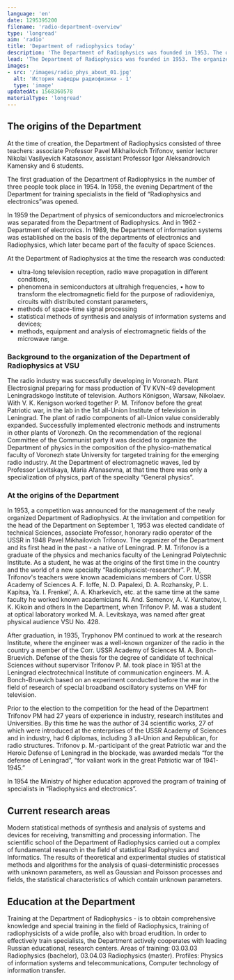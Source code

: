 ```yaml
---
language: 'en'
date: 1295395200
filename: 'radio-department-overview'
type: 'longread'
aim: 'radio'
title: 'Department of radiophysics today'
description: 'The Department of Radiophysics was founded in 1953. The organizer of the Department and its first...'
lead: 'The Department of Radiophysics was founded in 1953. The organizer of the Department and its first head was candidate of technical Sciences, associate Professor Pavel Mikhailovich Trifonov (1909-1992).'
images:
- src: '/images/radio_phys_about_01.jpg'
  alt: 'История кафедры радиофизики - 1'
  type: 'image'
updatedAt: 1568360578
materialType: 'longread'
---
```

The origins of the Department
-----------------------------

At the time of creation, the Department of Radiophysics consisted of three teachers: associate Professor Pavel Mikhailovich Trifonov, senior lecturer Nikolai Vasilyevich Katasonov, assistant Professor Igor Aleksandrovich Kamensky and 6 students.

The first graduation of the Department of Radiophysics in the number of three people took place in 1954. In 1958, the evening Department of the Department for training specialists in the field of “Radiophysics and electronics”was opened.

In 1959 the Department of physics of semiconductors and microelectronics was separated from the Department of Radiophysics. And in 1962 - Department of electronics. In 1989, the Department of information systems was established on the basis of the departments of electronics and Radiophysics, which later became part of the faculty of space Sciences.

At the Department of Radiophysics at the time the research was conducted:

- ultra-long television reception, radio wave propagation in different conditions,
- phenomena in semiconductors at ultrahigh frequencies, • how to transform the electromagnetic field for the purpose of radiovideniya, circuits with distributed constant parameters,
- methods of space-time signal processing
- statistical methods of synthesis and analysis of information systems and devices;
- methods, equipment and analysis of electromagnetic fields of the microwave range.

### Background to the organization of the Department of Radiophysics at VSU

The radio industry was successfully developing in Voronezh. Plant Electrosignal preparing for mass production of TV KVN-49 development Leningradskogo Institute of television. Authors Königson, Warsaw, Nikolaev. With V. K. Kenigson worked together P. M. Trifonov before the great Patriotic war, in the lab in the 1st all-Union Institute of television in Leningrad. The plant of radio components of all-Union value considerably expanded. Successfully implemented electronic methods and instruments in other plants of Voronezh. On the recommendation of the regional Committee of the Communist party it was decided to organize the Department of physics in the composition of the physico-mathematical faculty of Voronezh state University for targeted training for the emerging radio industry. At the Department of electromagnetic waves, led by Professor Levitskaya, Maria Afanasevna, at that time there was only a specialization of physics, part of the specialty “General physics”.

### At the origins of the Department

In 1953, a competition was announced for the management of the newly organized Department of Radiophysics. At the invitation and competition for the head of the Department on September 1, 1953 was elected candidate of technical Sciences, associate Professor, honorary radio operator of the USSR in 1948 Pavel Mikhailovich Trifonov. The organizer of the Department and its first head in the past - a native of Leningrad. P. M. Trifonov is a graduate of the physics and mechanics faculty of the Leningrad Polytechnic Institute. As a student, he was at the origins of the first time in the country and the world of a new specialty “Radiophysicist-researcher”. P. M, Trifonov's teachers were known academicians members of Corr. USSR Academy of Sciences A. F. Ioffe, N. D. Papalexi, D. A. Rozhansky, P. L. Kapitsa, Ya. I. Frenkel’, A. A. Kharkevich, etc. at the same time at the same faculty he worked known academicians N. And. Semenov, A. V. Kurchatov, I. K. Kikoin and others In the Department, when Trifonov P. M. was a student at optical laboratory worked M. A. Levitskaya, was named after great physical audience VSU No. 428.

After graduation, in 1935, Tryphonov PM continued to work at the research Institute, where the engineer was a well-known organizer of the radio in the country a member of the Corr. USSR Academy of Sciences M. A. Bonch-Bruevich. Defense of the thesis for the degree of candidate of technical Sciences without supervisor Trifonov P. M. took place in 1951 at the Leningrad electrotechnical Institute of communication engineers. M. A. Bonch-Bruevich based on an experiment conducted before the war in the field of research of special broadband oscillatory systems on VHF for television.

Prior to the election to the competition for the head of the Department Trifonov PM had 27 years of experience in industry, research institutes and Universities. By this time he was the author of 34 scientific works, 27 of which were introduced at the enterprises of the USSR Academy of Sciences and in industry, had 6 diplomas, including 3 all-Union and Republican, for radio structures. Trifonov p. M.-participant of the great Patriotic war and the Heroic Defense of Leningrad in the blockade, was awarded medals “for the defense of Leningrad”, “for valiant work in the great Patriotic war of 1941-1945.”

In 1954 the Ministry of higher education approved the program of training of specialists in “Radiophysics and electronics”.

Current research areas
----------------------

Modern statistical methods of synthesis and analysis of systems and devices for receiving, transmitting and processing information. The scientific school of the Department of Radiophysics carried out a complex of fundamental research in the field of statistical Radiophysics and Informatics. The results of theoretical and experimental studies of statistical methods and algorithms for the analysis of quasi-deterministic processes with unknown parameters, as well as Gaussian and Poisson processes and fields, the statistical characteristics of which contain unknown parameters.

Education at the Department
---------------------------

Training at the Department of Radiophysics - is to obtain comprehensive knowledge and special training in the field of Radiophysics, training of radiophysicists of a wide profile, also with broad erudition. In order to effectively train specialists, the Department actively cooperates with leading Russian educational, research centers. Areas of training: 03.03.03 Radiophysics (bachelor), 03.04.03 Radiophysics (master). Profiles: Physics of information systems and telecommunications, Computer technology of information transfer.
